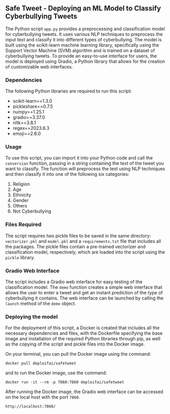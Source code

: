 ## Safe Tweet - Deploying an ML Model to Classify Cyberbullying Tweets

The Python script `app.py` provides a preprocessing and classification model for cyberbullying tweets. It uses various NLP techniques to preprocess the input text and classify it into different types of cyberbullying. The model is built using the scikit-learn machine learning library, specifically using the Support Vector Machine (SVM) algorithm and is trained on a dataset of cyberbullying tweets. To provide an easy-to-use interface for users, the model is deployed using Gradio, a Python library that allows for the creation of customizable web interfaces.


### Dependencies

The following Python libraries are required to run this script:

- scikit-learn==1.3.0
- pickleshare==0.7.5
- numpy==1.25.1
- gradio==3.37.0
- nltk==3.8.1
- regex==2023.6.3
- emoji==2.6.0


### Usage

To use this script, you can import it into your Python code and call the `conversion` function, passing in a string containing the text of the tweet you want to classify. The function will preprocess the text using NLP techniques and then classify it into one of the following six categories:

1. Religion
2. Age
3. Ethnicity
4. Gender
5. Others
6. Not Cyberbullying


### Files Required

The script requires two pickle files to be saved in the same directory: `vectorizer.pkl` and `model.pkl` and a `requirements.txt` file that includes all the packages. The pickle files contain a pre-trained vectorizer and classification model, respectively, which are loaded into the script using the `pickle` library. 


### Gradio Web Interface

The script includes a Gradio web interface for easy testing of the classification model. The `demo` function creates a simple web interface that allows the user to enter a tweet and get an instant prediction of the type of cyberbullying it contains. The web interface can be launched by calling the `launch` method of the `demo` object.


### Deploying the model 

For the deployment of this script, a Docker is created that includes all the necessary dependencies and files, with the Dockerfile specifying the base image and installation of the required Python libraries through pip, as well as the copying of the script and pickle files into the Docker image. 

On your terminal, you can pull the Docker image using the command:
```shell
docker pull deploifai/safetweet
```

and to run the Docker image, use the command:
 ```shell
 docker run -it --rm -p 7860:7860 deploifai/safetweet
 ```
 
After running the Docker image, the Gradio web interface can be accessed on the local host with the port `7860`.

 ```shell
 http://localhost:7860/
 ```
